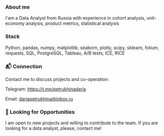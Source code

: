 ### About me
I'am a Data Analyst from Russia with experience in cohort analysis, unit-economy analysis, product metrics, statistical analysis
### Stack
Python, pandas, numpy, matplotlib, seaborn, plotly, scipy, sklearn, folium, requests, SQL, PostgreSQL, Tableau, A/B tests, ICE, RICE

### 📬 Connection
Contact me to discuss projects and co-operation:

Telegram: https://t.me/petrukhinadaria

Email: dariapetrukhina@inbox.ru

### 🚀 Looking for Opportunities
I am open to new projects and willing to contribute to the team. If you are looking for a data analyst, please, contact me!
